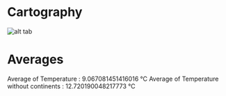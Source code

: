 # Cartography

![alt tab]() 

# Averages


Average of Temperature : 9.067081451416016 °C
Average of Temperature without continents : 12.720190048217773 °C
